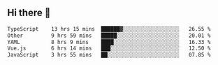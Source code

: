 ## Hi there 👋

<!--START_SECTION:waka-->

```txt
TypeScript    13 hrs 15 mins  ██████▓░░░░░░░░░░░░░░░░░░   26.55 %
Other         9 hrs 59 mins   █████░░░░░░░░░░░░░░░░░░░░   20.01 %
YAML          8 hrs 9 mins    ████░░░░░░░░░░░░░░░░░░░░░   16.33 %
Vue.js        6 hrs 14 mins   ███░░░░░░░░░░░░░░░░░░░░░░   12.50 %
JavaScript    3 hrs 55 mins   ██░░░░░░░░░░░░░░░░░░░░░░░   07.85 %
```

<!--END_SECTION:waka-->
